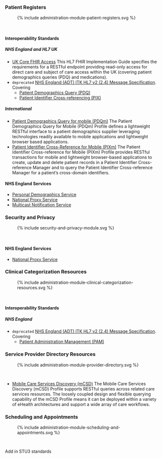 
### Patient Registers

<figure>{% include administration-module-patient-registers.svg %}</figure>
<br clear="all"/>

#### Interoperability Standards

##### NHS England and HL7 UK

- [UK Core FHIR Access](https://build.fhir.org/ig/HL7-UK/UK-Core-Access/) This HL7 FHIR Implementation Guide specifies the requirements for a RESTful endpoint providing read-only access for direct care and subject of care access within the UK (covering patient demographics queries (PDQ) and medications).
- `deprecated` <a href="HSCIC ITK HL7 V2 Message Specifications.pdf" target="_blank">NHS England (ADT) ITK HL7 v2 (2.4) Message Specification</a>. Covering
  - [Patient Demographics Query (PDQ)](https://profiles.ihe.net/ITI/TF/Volume1/ch-8.html)
  - [Patient Identifier Cross-referencing (PIX)](https://profiles.ihe.net/ITI/TF/Volume1/ch-5.html)

##### International
- [Patient Demographics Query for mobile (PDQm)](https://profiles.ihe.net/ITI/PDQm/index.html) The Patient Demographics Query for Mobile (PDQm) Profile defines a lightweight RESTful interface to a patient demographics supplier leveraging technologies readily available to mobile applications and lightweight browser based applications.
- [Patient Identifier Cross-Reference for Mobile (PIXm)](https://profiles.ihe.net/ITI/PIXm/index.html) The Patient Identifier Cross-reference for Mobile (PIXm) Profile provides RESTful transactions for mobile and lightweight browser-based applications to create, update and delete patient records in a Patient Identifier Cross-reference Manager and to query the Patient Identifier Cross-reference Manager for a patient’s cross-domain identifiers. 

#### NHS England Services

- [Personal Demographics Service](personal-demographics-service.html)
- [National Proxy Service](national-proxy-service.html)
- [Multicast Notification Service](multicast-notification-service.html)

### Security and Privacy

<figure>{% include security-and-privacy-module.svg %}</figure>
<br clear="all"/>

#### NHS England Services

- [National Proxy Service](national-proxy-service.html)

### Clinical Categorization Resources

<figure>{% include administration-module-clinical-categorization-resources.svg %}</figure>
<br clear="all"/>

#### Interoperability Standards

##### NHS England

- `deprecated` <a href="HSCIC ITK HL7 V2 Message Specifications.pdf" target="_blank">NHS England (ADT) ITK HL7 v2 (2.4) Message Specification</a>. Covering
  - [Patient Administration Management (PAM)](https://profiles.ihe.net/ITI/TF/Volume1/ch-14.html#14.2.1) 


### Service Provider Directory Resources

<figure>{% include administration-module-provider-directory.svg %}</figure>
<br clear="all"/>

- [Mobile Care Services Discovery (mCSD)](https://profiles.ihe.net/ITI/mCSD/index.html) The Mobile Care Services Discovery (mCSD) Profile supports RESTful queries across related care services resources. The loosely coupled design and flexible querying capability of the mCSD Profile means it can be deployed within a variety of eHealth architectures and support a wide array of care workflows.

### Scheduling and Appointments

<figure>{% include administration-module-scheduling-and-appointments.svg %}</figure>
<br clear="all"/>

Add in STU3 standards


